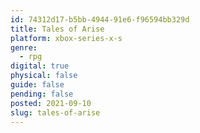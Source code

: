 ```yaml
---
id: 74312d17-b5bb-4944-91e6-f96594bb329d
title: Tales of Arise
platform: xbox-series-x-s
genre:
  - rpg
digital: true
physical: false
guide: false
pending: false
posted: 2021-09-10
slug: tales-of-arise
---
```

